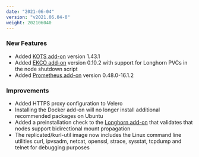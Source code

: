 ```yaml
---
date: "2021-06-04"
version: "v2021.06.04-0"
weight: 202106040
---
```


### <span class="label label-green">New Features</span>
- Added [KOTS add-on](/docs/add-ons/kots) version 1.43.1
- Added [EKCO add-on](/docs/add-ons/ekco) version 0.10.2 with support for Longhorn PVCs in the node shutdown script
- Added [Prometheus add-on](/docs/add-ons/prometheus) version 0.48.0-16.1.2

### <span class="label label-blue">Improvements</span>
- Added HTTPS proxy configuration to Velero
- Installing the Docker add-on will no longer install additional recommended packages on Ubuntu
- Added a preinstallation check to the [Longhorn add-on](/docs/add-ons/longhorn) that validates that nodes support bidirectional mount propagation
- The replicated/kurl-util image now includes the Linux command line utilities curl, ipvsadm, netcat, openssl, strace, sysstat, tcpdump and telnet for debugging purposes
